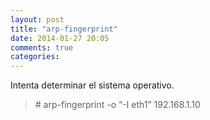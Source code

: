 ```yaml
---
layout: post
title: "arp-fingerprint"
date: 2014-01-27 20:05
comments: true
categories: 
---
```

Intenta determinar el sistema operativo.

>\# arp-fingerprint -o “-I eth1” 192.168.1.10

